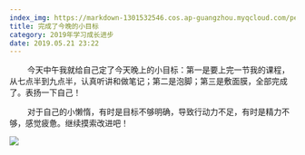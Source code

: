 ```yaml
---
index_img: https://markdown-1301532546.cos.ap-guangzhou.myqcloud.com/peipei_blog/20210921150006.jpeg
title: 完成了今晚的小目标
category: 2019年学习成长进步
date: 2019.05.21 23:22
---
```


        今天中午我就给自己定了今天晚上的小目标：第一是要上完一节我的课程，从七点半到九点半，认真听讲和做笔记；第二是泡脚；第三是敷面膜，全部完成了。表扬一下自己！

        对于自己的小懒惰，有时是目标不够明确，导致行动力不足，有时是精力不够，感觉疲惫。继续摸索改进吧！

![](https://markdown-1301532546.cos.ap-guangzhou.myqcloud.com/peipei_blog/20210921150006.jpeg)  


